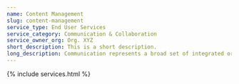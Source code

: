 ```yaml
---
name: Content Management 
slug: content-management
service_type: End User Services
service_category: Communication & Collaboration
service_owner_org: Org. XYZ
short_description: This is a short description.
long_description: Communication represents a broad set of integrated or individual services that enable users to communicate with other users, partners or customers. This communication may occur via electronic mail, calendaring, messaging, social communities, audio conferencing, video conferencing and voice calls. More robust, unified messaging service offerings provide file transfer, file sync and share, embedded images, clickable hyperlinks, Voice over IP (VoIP) and video chat.
---
```


{% include services.html %}